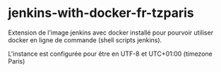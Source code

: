 # jenkins-with-docker-fr-tzparis

Extension de l'image jenkins avec docker installé pour pourvoir utiliser docker en ligne de commande (shell scripts jenkins).

L'instance est configurée pour être en UTF-8 et UTC+01:00 (timezone Paris) 
